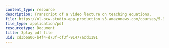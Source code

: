 ```yaml
---
content_type: resource
description: Transcript of a video lecture on teaching equations.
file: https://ol-ocw-studio-app-production.s3.amazonaws.com/courses/5-95j-teaching-college-level-science-and-engineering-spring-2009/cd3b6a06b4f4d73fcf3f91477add1191_wy-LqFDwMuM.pdf
file_type: application/pdf
resourcetype: Document
title: 3play pdf file
uid: cd3b6a06-b4f4-d73f-cf3f-91477add1191
---
```

